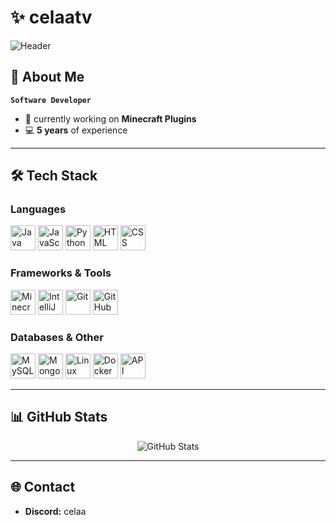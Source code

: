 # ✨ celaatv

![Header](https://i.pinimg.com/originals/60/e1/c3/60e1c3dfcc9e37a457875a1c3344066e.gif)

## 🚀 About Me
**`Software Developer`**

- 🔭 currently working on **Minecraft Plugins**
- 💻 **5 years** of experience

---

## 🛠 Tech Stack

### **Languages**
<p align="left">
  <img src="https://img.icons8.com/fluency/48/000000/java-coffee-cup-logo.png" alt="Java" height="40"/>
  <img src="https://img.icons8.com/color/48/000000/javascript--v1.png" alt="JavaScript" height="40"/>
  <img src="https://img.icons8.com/color/48/000000/python--v1.png" alt="Python" height="40"/>
  <img src="https://img.icons8.com/color/48/000000/html-5--v1.png" alt="HTML" height="40"/>
  <img src="https://img.icons8.com/color/48/000000/css3.png" alt="CSS" height="40"/>
</p>

### **Frameworks & Tools**
<p align="left">
  <img src="https://img.icons8.com/color/48/000000/minecraft-logo.png" alt="Minecraft" height="40"/>
  <img src="https://img.icons8.com/ios-filled/50/000000/idea.png" alt="IntelliJ IDEA" height="40"/>
  <img src="https://img.icons8.com/color/48/000000/git.png" alt="Git" height="40"/>
  <img src="https://img.icons8.com/color/48/000000/github--v1.png" alt="GitHub" height="40"/>
</p>

### **Databases & Other**
<p align="left">
  <img src="https://img.icons8.com/color/48/000000/mysql-logo.png" alt="MySQL" height="40"/>
  <img src="https://img.icons8.com/color/48/000000/mongodb.png" alt="MongoDB" height="40"/>
  <img src="https://img.icons8.com/color/48/000000/linux.png" alt="Linux" height="40"/>
  <img src="https://img.icons8.com/fluency/48/000000/docker.png" alt="Docker" height="40"/>
  <img src="https://img.icons8.com/color/48/000000/api.png" alt="API" height="40"/>
</p>

---

## 📊 GitHub Stats
<p align="center">
  <img src="https://github-readme-stats.vercel.app/api?username=celaatv&show_icons=true&theme=radical" alt="GitHub Stats" />
</p>

---

## 🌐 Contact
- **Discord:** celaa
